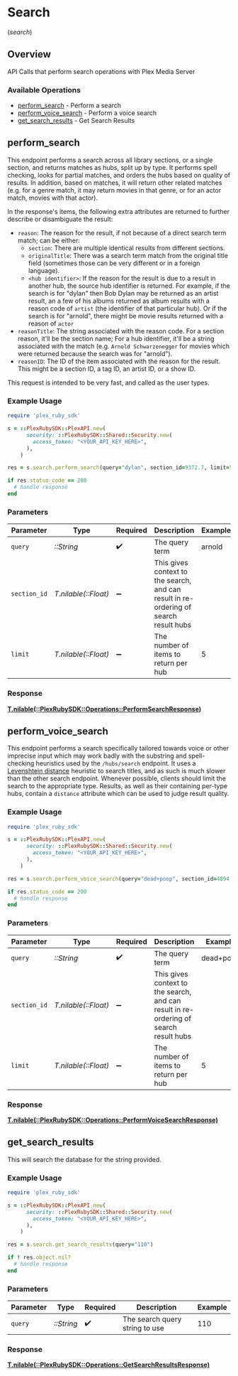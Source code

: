 # Search
(*search*)

## Overview

API Calls that perform search operations with Plex Media Server


### Available Operations

* [perform_search](#perform_search) - Perform a search
* [perform_voice_search](#perform_voice_search) - Perform a voice search
* [get_search_results](#get_search_results) - Get Search Results

## perform_search

This endpoint performs a search across all library sections, or a single section, and returns matches as hubs, split up by type. It performs spell checking, looks for partial matches, and orders the hubs based on quality of results. In addition, based on matches, it will return other related matches (e.g. for a genre match, it may return movies in that genre, or for an actor match, movies with that actor).

In the response's items, the following extra attributes are returned to further describe or disambiguate the result:

- `reason`: The reason for the result, if not because of a direct search term match; can be either:
  - `section`: There are multiple identical results from different sections.
  - `originalTitle`: There was a search term match from the original title field (sometimes those can be very different or in a foreign language).
  - `<hub identifier>`: If the reason for the result is due to a result in another hub, the source hub identifier is returned. For example, if the search is for "dylan" then Bob Dylan may be returned as an artist result, an a few of his albums returned as album results with a reason code of `artist` (the identifier of that particular hub). Or if the search is for "arnold", there might be movie results returned with a reason of `actor`
- `reasonTitle`: The string associated with the reason code. For a section reason, it'll be the section name; For a hub identifier, it'll be a string associated with the match (e.g. `Arnold Schwarzenegger` for movies which were returned because the search was for "arnold").
- `reasonID`: The ID of the item associated with the reason for the result. This might be a section ID, a tag ID, an artist ID, or a show ID.

This request is intended to be very fast, and called as the user types.


### Example Usage

```ruby
require 'plex_ruby_sdk'

s = ::PlexRubySDK::PlexAPI.new(
      security: ::PlexRubySDK::Shared::Security.new(
        access_token: "<YOUR_API_KEY_HERE>",
      ),
    )

res = s.search.perform_search(query="dylan", section_id=9372.7, limit=5.0)

if res.status_code == 200
  # handle response
end

```

### Parameters

| Parameter                                                                             | Type                                                                                  | Required                                                                              | Description                                                                           | Example                                                                               |
| ------------------------------------------------------------------------------------- | ------------------------------------------------------------------------------------- | ------------------------------------------------------------------------------------- | ------------------------------------------------------------------------------------- | ------------------------------------------------------------------------------------- |
| `query`                                                                               | *::String*                                                                            | :heavy_check_mark:                                                                    | The query term                                                                        | arnold                                                                                |
| `section_id`                                                                          | *T.nilable(::Float)*                                                                  | :heavy_minus_sign:                                                                    | This gives context to the search, and can result in re-ordering of search result hubs |                                                                                       |
| `limit`                                                                               | *T.nilable(::Float)*                                                                  | :heavy_minus_sign:                                                                    | The number of items to return per hub                                                 | 5                                                                                     |

### Response

**[T.nilable(::PlexRubySDK::Operations::PerformSearchResponse)](../../models/operations/performsearchresponse.md)**



## perform_voice_search

This endpoint performs a search specifically tailored towards voice or other imprecise input which may work badly with the substring and spell-checking heuristics used by the `/hubs/search` endpoint. 
It uses a [Levenshtein distance](https://en.wikipedia.org/wiki/Levenshtein_distance) heuristic to search titles, and as such is much slower than the other search endpoint. 
Whenever possible, clients should limit the search to the appropriate type. 
Results, as well as their containing per-type hubs, contain a `distance` attribute which can be used to judge result quality.


### Example Usage

```ruby
require 'plex_ruby_sdk'

s = ::PlexRubySDK::PlexAPI.new(
      security: ::PlexRubySDK::Shared::Security.new(
        access_token: "<YOUR_API_KEY_HERE>",
      ),
    )

res = s.search.perform_voice_search(query="dead+poop", section_id=4094.8, limit=5.0)

if res.status_code == 200
  # handle response
end

```

### Parameters

| Parameter                                                                             | Type                                                                                  | Required                                                                              | Description                                                                           | Example                                                                               |
| ------------------------------------------------------------------------------------- | ------------------------------------------------------------------------------------- | ------------------------------------------------------------------------------------- | ------------------------------------------------------------------------------------- | ------------------------------------------------------------------------------------- |
| `query`                                                                               | *::String*                                                                            | :heavy_check_mark:                                                                    | The query term                                                                        | dead+poop                                                                             |
| `section_id`                                                                          | *T.nilable(::Float)*                                                                  | :heavy_minus_sign:                                                                    | This gives context to the search, and can result in re-ordering of search result hubs |                                                                                       |
| `limit`                                                                               | *T.nilable(::Float)*                                                                  | :heavy_minus_sign:                                                                    | The number of items to return per hub                                                 | 5                                                                                     |

### Response

**[T.nilable(::PlexRubySDK::Operations::PerformVoiceSearchResponse)](../../models/operations/performvoicesearchresponse.md)**



## get_search_results

This will search the database for the string provided.

### Example Usage

```ruby
require 'plex_ruby_sdk'

s = ::PlexRubySDK::PlexAPI.new(
      security: ::PlexRubySDK::Shared::Security.new(
        access_token: "<YOUR_API_KEY_HERE>",
      ),
    )

res = s.search.get_search_results(query="110")

if ! res.object.nil?
  # handle response
end

```

### Parameters

| Parameter                      | Type                           | Required                       | Description                    | Example                        |
| ------------------------------ | ------------------------------ | ------------------------------ | ------------------------------ | ------------------------------ |
| `query`                        | *::String*                     | :heavy_check_mark:             | The search query string to use | 110                            |

### Response

**[T.nilable(::PlexRubySDK::Operations::GetSearchResultsResponse)](../../models/operations/getsearchresultsresponse.md)**

